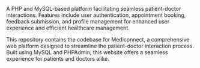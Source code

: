 A PHP and MySQL-based platform facilitating seamless patient-doctor interactions. Features include user authentication, appointment booking, feedback submission, and profile management for enhanced user experience and efficient healthcare management.

This repository contains the codebase for Mediconnect, a comprehensive web platform designed to streamline the patient-doctor interaction process. Built using MySQL and PHPAdmin, this website offers a seamless experience for patients and doctors alike.

